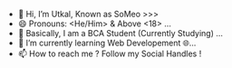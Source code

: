 - 👋 Hi, I’m Utkal, Known as SoMeo >>>
- 😄 Pronouns: <He/Him> & Above <18> ...
- 👀 Basically, I am a BCA Student (Currently Studying) ...
- 🌱 I’m currently learning Web Developement 🌐...
- 📫 How to reach me ? Follow my Social Handles !

<!---
imSomeo2k06/imSomeo2k06 is a ✨ special ✨ repository because its `README.md` (this file) appears on your GitHub profile.
You can click the Preview link to take a look at your changes.
--->
